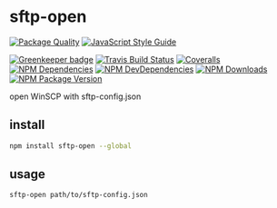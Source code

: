 # sftp-open

[![Package Quality](http://npm.packagequality.com/badge/sftp-open.png)](http://packagequality.com/#?package=sftp-open)
[![JavaScript Style Guide](https://cdn.rawgit.com/feross/standard/master/badge.svg)](https://github.com/feross/standard)

[![Greenkeeper badge](https://badges.greenkeeper.io/thecotne/sftp-open.svg)](https://greenkeeper.io/)
[![Travis Build Status](https://img.shields.io/travis/thecotne/sftp-open.svg?style=flat-square&maxAge=300)](https://travis-ci.org/thecotne/sftp-open)
[![Coveralls](https://img.shields.io/coveralls/thecotne/sftp-open.svg?style=flat-square&maxAge=300)](https://coveralls.io/github/thecotne/sftp-open)
[![NPM Dependencies](https://img.shields.io/david/thecotne/sftp-open.svg?style=flat-square&maxAge=300)](https://david-dm.org/thecotne/sftp-open)
[![NPM DevDependencies](https://img.shields.io/david/dev/thecotne/sftp-open.svg?style=flat-square&maxAge=300)](https://david-dm.org/thecotne/sftp-open?type=dev)
[![NPM Downloads](https://img.shields.io/npm/dm/sftp-open.svg?style=flat-square&maxAge=300)](https://www.npmjs.com/package/sftp-open)
[![NPM Package Version](https://img.shields.io/npm/v/sftp-open.svg?style=flat-square&maxAge=300)](https://www.npmjs.com/package/sftp-open)

open WinSCP with sftp-config.json

## install

```bash
npm install sftp-open --global
```

## usage

```bash
sftp-open path/to/sftp-config.json
```

